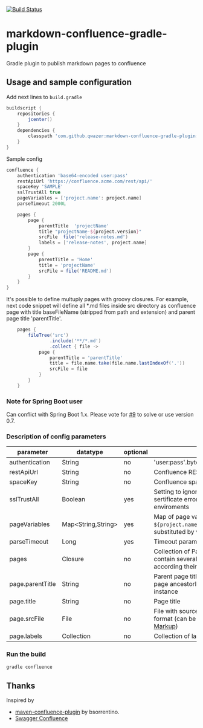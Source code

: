 [![Build Status](https://travis-ci.org/qwazer/markdown-confluence-gradle-plugin.svg?branch=master)](https://travis-ci.org/qwazer/markdown-confluence-gradle-plugin)

# markdown-confluence-gradle-plugin
Gradle plugin to publish markdown pages to confluence 

## Usage and sample configuration

Add next lines to ``build.gradle`` 

```groovy
buildscript {
    repositories {
        jcenter()
    }
    dependencies {
        classpath 'com.github.qwazer:markdown-confluence-gradle-plugin:0.8'
    }
}
```

Sample config

```groovy
confluence {
    authentication 'base64-encoded user:pass'
    restApiUrl 'https://confluence.acme.com/rest/api/'
    spaceKey 'SAMPLE'
    sslTrustAll true
    pageVariables = ['project.name': project.name]
    parseTimeout 2000L

    pages {
        page {
            parentTitle  'projectName'
            title "projectName-${project.version}"
            srcFile  file('release-notes.md')
            labels = ['release-notes', project.name]
        }
        page {
            parentTitle = 'Home'
            title = 'projectName'
            srcFile = file('README.md')
        }
    }
}
```

It's possible to define multuply pages with groovy closures.
For example, next code snippet will define all *.md files inside src directory as confluence page 
with title baseFileName (stripped from path and extension) and parent page title 'parentTitle'.

```groovy
    pages {
        fileTree('src')
                .include('**/*.md')
                .collect { file ->
            page {
                parentTitle = 'parentTitle'
                title = file.name.take(file.name.lastIndexOf('.'))
                srcFile = file
            }
        }
    }

```


### Note for Spring Boot user

Can conflict with Spring Boot 1.x. Please vote for [#9](https://github.com/qwazer/markdown-confluence-gradle-plugin/issues/9) to solve or use version 0.7.

### Description of config parameters


parameter | datatype | optional | description
------------ | ------------- | -------------| -------------
authentication | String | no | 'user:pass'.bytes.encodeBase64().toString()
restApiUrl | String | no |  Confluence REST API URL
spaceKey | String | no |  Confluence space key
sslTrustAll | Boolean | yes |  Setting to ignore self-signed and unknown sertificate errors. Usefull in some corporate enviroments
pageVariables | Map<String,String> | yes | Map of page variables, for example ```${project.name}``` in source file content will substituted by value of variable
parseTimeout | Long | yes | Timeout parameter for Markdown serializer
pages | Closure | no | Collection of Page Closures. If this config contain several pages, these will be ordered according their parent-child relationship
page.parentTitle  | String | no | Parent page title, will use to resovle actual page ancestorId  against Confluence instance
page.title  | String | no | Page title
page.srcFile  | File | no | File with source of wiki page in markdown format (can be mixed with [Confluence Wiki Markup](https://confluence.atlassian.com/doc/confluence-wiki-markup-251003035.html))
page.labels  | Collection<String> | no | Collection of labels of the Confluence page




### Run the build
```bash
gradle confluence
```


## Thanks

Inspired by
  * [maven-confluence-plugin](https://github.com/bsorrentino/maven-confluence-plugin)
by bsorrentino.
  * [Swagger Confluence](https://gitlab.slkdev.net/starlightknight/swagger-confluence)




